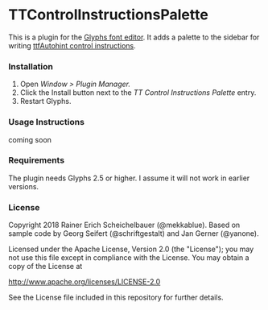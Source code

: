 # TTControlInstructionsPalette

This is a plugin for the [Glyphs font editor](http://glyphsapp.com/). It adds a palette to the sidebar for writing [ttfAutohint control instructions](https://www.freetype.org/ttfautohint/doc/ttfautohint.html#control-instructions).


### Installation

1. Open *Window > Plugin Manager.*
2. Click the Install button next to the *TT Control Instructions Palette* entry.
3. Restart Glyphs.

### Usage Instructions

coming soon

### Requirements

The plugin needs Glyphs 2.5 or higher. I assume it will not work in earlier versions.

### License

Copyright 2018 Rainer Erich Scheichelbauer (@mekkablue).
Based on sample code by Georg Seifert (@schriftgestalt) and Jan Gerner (@yanone).

Licensed under the Apache License, Version 2.0 (the "License");
you may not use this file except in compliance with the License.
You may obtain a copy of the License at

http://www.apache.org/licenses/LICENSE-2.0

See the License file included in this repository for further details.
